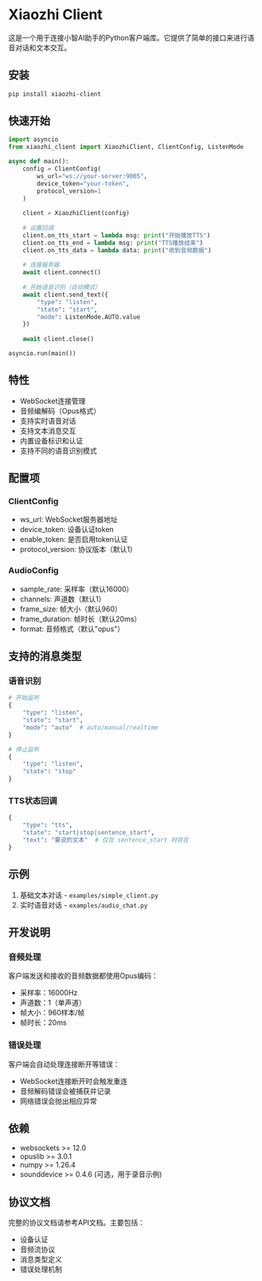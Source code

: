 # Xiaozhi Client

这是一个用于连接小智AI助手的Python客户端库。它提供了简单的接口来进行语音对话和文本交互。

## 安装

```bash
pip install xiaozhi-client
```

## 快速开始

```python
import asyncio
from xiaozhi_client import XiaozhiClient, ClientConfig, ListenMode

async def main():
    config = ClientConfig(
        ws_url="ws://your-server:9005",
        device_token="your-token",
        protocol_version=1
    )
    
    client = XiaozhiClient(config)
    
    # 设置回调
    client.on_tts_start = lambda msg: print("开始播放TTS")
    client.on_tts_end = lambda msg: print("TTS播放结束")
    client.on_tts_data = lambda data: print("收到音频数据")
    
    # 连接服务器
    await client.connect()
    
    # 开始语音识别（自动模式）
    await client.send_text({
        "type": "listen",
        "state": "start",
        "mode": ListenMode.AUTO.value
    })
    
    await client.close()

asyncio.run(main())
```

## 特性

- WebSocket连接管理
- 音频编解码（Opus格式）
- 支持实时语音对话
- 支持文本消息交互
- 内置设备标识和认证
- 支持不同的语音识别模式

## 配置项

### ClientConfig
- ws_url: WebSocket服务器地址
- device_token: 设备认证token
- enable_token: 是否启用token认证
- protocol_version: 协议版本（默认1）

### AudioConfig
- sample_rate: 采样率（默认16000）
- channels: 声道数（默认1）
- frame_size: 帧大小（默认960）
- frame_duration: 帧时长（默认20ms）
- format: 音频格式（默认"opus"）

## 支持的消息类型

### 语音识别
```python
# 开始监听
{
    "type": "listen",
    "state": "start",
    "mode": "auto"  # auto/manual/realtime
}

# 停止监听
{
    "type": "listen",
    "state": "stop"
}
```

### TTS状态回调
```python
{
    "type": "tts",
    "state": "start|stop|sentence_start",
    "text": "要说的文本"  # 仅在 sentence_start 时存在
}
```

## 示例

1. 基础文本对话 - `examples/simple_client.py`
2. 实时语音对话 - `examples/audio_chat.py`

## 开发说明

### 音频处理

客户端发送和接收的音频数据都使用Opus编码：
- 采样率：16000Hz
- 声道数：1（单声道）
- 帧大小：960样本/帧
- 帧时长：20ms

### 错误处理

客户端会自动处理连接断开等错误：
- WebSocket连接断开时会触发重连
- 音频解码错误会被捕获并记录
- 网络错误会抛出相应异常

## 依赖

- websockets >= 12.0
- opuslib >= 3.0.1
- numpy >= 1.26.4
- sounddevice >= 0.4.6 (可选，用于录音示例)

## 协议文档

完整的协议文档请参考API文档。主要包括：
- 设备认证
- 音频流协议
- 消息类型定义
- 错误处理机制